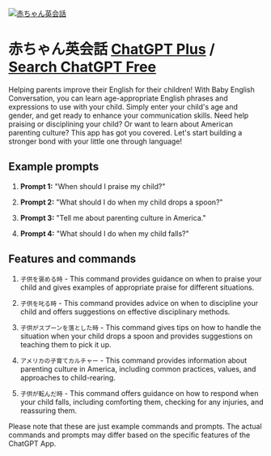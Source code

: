 
[![赤ちゃん英会話](https://files.oaiusercontent.com/file-aS91KDVk165tQWCiYVq4j4Ze?se=2123-10-17T20%3A27%3A27Z&sp=r&sv=2021-08-06&sr=b&rscc=max-age%3D31536000%2C%20immutable&rscd=attachment%3B%20filename%3D5fff8e11-3090-4241-bf62-0bc6bb8f7897.png&sig=FZGbMOggc6D7SIIDODGoYpcn6gh8JlytH4/N8VSYnTY%3D)](https://chat.openai.com/g/g-W9Ce7gK9C-chi-tiyanying-hui-hua)

# 赤ちゃん英会話 [ChatGPT Plus](https://chat.openai.com/g/g-W9Ce7gK9C-chi-tiyanying-hui-hua) / [Search ChatGPT Free](https://gptcall.net/index.html#/?search=%E8%B5%A4%E3%81%A1%E3%82%83%E3%82%93%E8%8B%B1%E4%BC%9A%E8%A9%B1)

Helping parents improve their English for their children! With Baby English Conversation, you can learn age-appropriate English phrases and expressions to use with your child. Simply enter your child's age and gender, and get ready to enhance your communication skills. Need help praising or disciplining your child? Or want to learn about American parenting culture? This app has got you covered. Let's start building a stronger bond with your little one through language!

## Example prompts

1. **Prompt 1:** "When should I praise my child?"

2. **Prompt 2:** "What should I do when my child drops a spoon?"

3. **Prompt 3:** "Tell me about parenting culture in America."

4. **Prompt 4:** "What should I do when my child falls?"

## Features and commands

1. `子供を褒める時` - This command provides guidance on when to praise your child and gives examples of appropriate praise for different situations.

2. `子供を叱る時` - This command provides advice on when to discipline your child and offers suggestions on effective disciplinary methods.

3. `子供がスプーンを落とした時` - This command gives tips on how to handle the situation when your child drops a spoon and provides suggestions on teaching them to pick it up.

4. `アメリカの子育てカルチャー` - This command provides information about parenting culture in America, including common practices, values, and approaches to child-rearing.

5. `子供が転んだ時` - This command offers guidance on how to respond when your child falls, including comforting them, checking for any injuries, and reassuring them.

Please note that these are just example commands and prompts. The actual commands and prompts may differ based on the specific features of the ChatGPT App.


